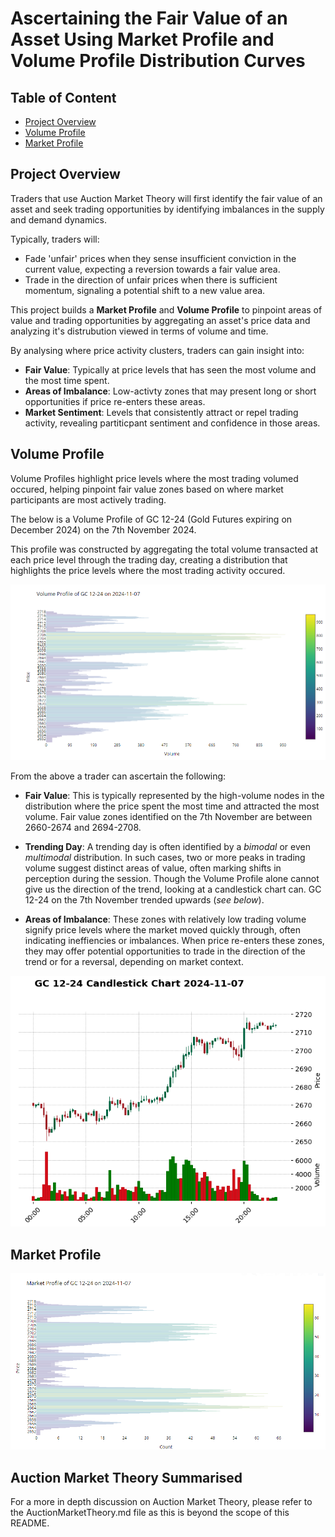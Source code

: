 # Ascertaining the Fair Value of an Asset Using Market Profile and Volume Profile Distribution Curves

## Table of Content
- [Project Overview](#project-overview)
- [Volume Profile](#volume-profile)
- [Market Profile](#market-profile)

## Project Overview
Traders that use Auction Market Theory will first identify the fair value of an asset and seek trading opportunities by identifying imbalances in the supply and demand dynamics.

Typically, traders will: 
- Fade 'unfair' prices when they sense insufficient conviction in the current value, expecting a reversion towards a fair value area. 
- Trade in the direction of unfair prices when there is sufficient momentum, signaling a potential shift to a new value area.

This project builds a **Market Profile** and **Volume Profile** to pinpoint areas of value and trading opportunities by aggregating an asset's price data and analyzing it's distrubution viewed in terms of volume and time.

By analysing where price activity clusters, traders can gain insight into: 
- **Fair Value**: Typically at price levels that has seen the most volume and the most time spent. 
- **Areas of Imbalance**: Low-activty zones that may present long or short opportunities if price re-enters these areas.
- **Market Sentiment**: Levels that consistently attract or repel trading activity, revealing partiticpant sentiment and confidence in those areas.

## Volume Profile

Volume Profiles highlight price levels where the most trading volumed occured, helping pinpoint fair value zones based on where market participants are most actively trading.

The below is a Volume Profile of GC 12-24 (Gold Futures expiring on December 2024) on the 7th November 2024. 

This profile was constructed by aggregating the total volume transacted at each price level through the trading day, creating a distribution that highlights the price levels where the most trading activity occured. 

<p align="center">
  <img src="/QuantitativeAnalysisAndVisualization/MarketProfileVolumeProfile/images/VolumeProfile.png" alt="Volume Profile Graph">
</p>

From the above a trader can ascertain the following: 

- **Fair Value**: This is typically represented by the high-volume nodes in the distribution where the price spent the most time and attracted the most volume. Fair value zones identified on the 7th November are between 2660-2674 and 2694-2708.
    
- **Trending Day**: A trending day is often identified by a *bimodal* or even *multimodal* distribution. In such cases, two or more peaks in trading volume suggest distinct areas of value, often marking shifts in perception during the session. Though the Volume Profile alone cannot give us the direction of the trend, looking at a candlestick chart can. GC 12-24 on the 7th November trended upwards (*see below*).
  
- **Areas of Imbalance**: These zones with relatively low trading volume signify price levels where the market moved quickly through, often indicating ineffiencies or imbalances. When price re-enters these zones, they may offer potential opportunities to trade in the direction of the trend or for a reversal, depending on market context.

<p align="center">
  <img src="/QuantitativeAnalysisAndVisualization/MarketProfileVolumeProfile/images/Candlestick.png" alt="Candlestick Graph">
</p>

## Market Profile

<p align="center">
  <img src="/QuantitativeAnalysisAndVisualization/MarketProfileVolumeProfile/images/MarketProfile.png" alt="Market Profile Graph">
</p>



## Auction Market Theory Summarised


For a more in depth discussion on Auction Market Theory, please refer to the AuctionMarketTheory.md file as this is beyond the scope of this README. 
